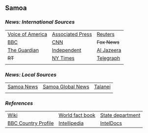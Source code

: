 ## Samoa ##

### _News: International Sources_ ###
|   |   |   |
| --- | --- | --- |
| [Voice of America](https://www.voanews.com/search?search_api_fulltext=Samoa&type=1&sort_by=publication_time) | [Associated Press](https://apnews.com/AmericanSamoa) | [Reuters](https://www.reuters.com/search/news?sortBy=&dateRange=&blob=samoa) |
| [BBC](https://www.bbc.com/news/topics/cg41ylwvwlpt/samoa) | [CNN](https://www.cnn.com/search/?q=Samoa&size=10&type=article) | ~~Fox News~~ |
| [The Guardian](https://www.theguardian.com/world/samoa) | [Independent](https://www.independent.co.uk/topic/samoa) | [Al Jazeera](https://www.aljazeera.com/Search/?q=samoa) |
| ~~RT~~ | [NY Times](https://www.nytimes.com/topic/destination/samoa?searchResultPosition=0) | [Telegraph](https://www.telegraph.co.uk/samoa/) |
|  |  |  |

### _News: Local Sources_ ###
|   |   |   |
| --- | --- | --- |
| [Samoa News](https://samoanews.com/) | [Samoa Global News](https://samoaglobalnews.com/) | [Talanei](https://www.talanei.com/) |
|  |  |  |


### _References_ ###
|   |   |   |
| --- | --- | --- |
| [Wiki](https://en.wikipedia.org/wiki/Samoa) | [World fact book](https://www.cia.gov/library/publications/resources/the-world-factbook/geos/ws.html) | [State department](https://www.state.gov/countries-areas/samoa/) |
| [BBC Country Profile](https://www.bbc.com/news/world-asia-15655855) | [Intellipedia](https://intellipedia.intelink.gov/wiki/Samoa) | [IntelDocs](https://inteldocs.intelink.gov/search/folder?q=Samoa) |
